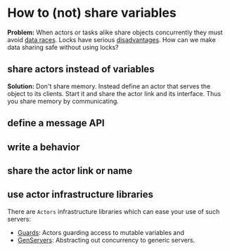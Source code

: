# How to (not) share variables

**Problem:** When actors or tasks alike share objects concurrently they must avoid [data races](https://en.wikipedia.org/wiki/Race_condition#Data_race). Locks have serious [disadvantages](https://en.wikipedia.org/wiki/Lock_(computer_science)#Disadvantages). How can we make data sharing safe without using locks?

## share actors instead of variables

**Solution:** Don't share memory. Instead define an actor that serves the object to its clients. Start it and share the actor link and its interface. Thus you share memory by communicating.

## define a message API

## write a behavior

## share the actor link or name

## use actor infrastructure libraries

There are `Actors` infrastructure libraries which can ease your use of such servers:

- [Guards](https://github.com/JuliaActors/Guards.jl): Actors guarding access to mutable variables and
- [GenServers](https://github.com/JuliaActors/GenServers.jl): Abstracting out concurrency to generic servers.
